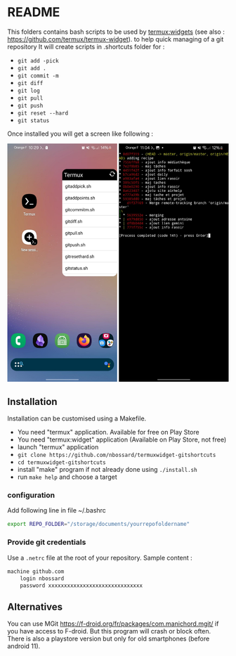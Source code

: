 # README

This folders contains bash scripts to be used
by [termux:widgets](https://play.google.com/store/apps/details?id=com.termux.widget)
(see also : <https://github.com/termux/termux-widget>).
to help quick managing of a git repository
It will create scripts in .shortcuts folder for :

- `git add -pick`
- `git add .`
- `git commit -m`
- `git diff`
- `git log`
- `git pull`
- `git push`
- `git reset --hard`
- `git status`

Once installed you will get a screen like following :

<img src="widget_on_dashboard.jpeg" alt="The widget filled with scripts ready to be clicked" width="250px"/>
<img src="running_git_status.jpeg" alt="Sample screen when running git status" width="250px"/>


## Installation

Installation can be customised using a Makefile.

- You need "termux" application. Available for free on Play Store
- You need "termux:widget" application (Available on Play Store, not free)
- launch "termux" application
- `git clone https://github.com/nbossard/termuxwidget-gitshortcuts`
- `cd termuxwidget-gitshortcuts`
- install "make" program if not already done using `./install.sh`
- run `make help` and choose a target

### configuration

Add following line in file ~/.bashrc
```bash
export REPO_FOLDER="/storage/documents/yourrepofoldername"
```

### Provide git credentials

Use a `.netrc` file at the root of your repository.
Sample content :

```netrc
machine github.com
    login nbossard
    password xxxxxxxxxxxxxxxxxxxxxxxxxxxxxx
```

## Alternatives

You can use MGit <https://f-droid.org/fr/packages/com.manichord.mgit/> if you have access to F-droid.
But this program will crash or block often.
There is also a playstore version but only for old smartphones (before android 11).
